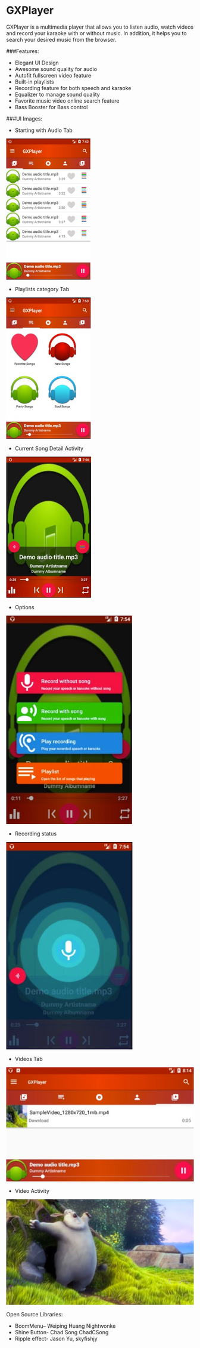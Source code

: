 # GXPlayer

 GXPlayer is a multimedia player that allows you to listen audio, watch videos and record your karaoke with or without music. In addition, it helps you to search your desired music from the browser.
 
 ###Features:
 * Elegant UI Design
 * Awesome sound quality for audio
 * Autofit fullscreen video feature
 * Built-in playlists
 * Recording feature for both speech and karaoke
 * Equalizer to manage sound quality
 * Favorite music video online search feature
 * Bass Booster for Bass control

###UI Images:
* Starting with Audio Tab

![](snapshots/1.png)

* Playlists category Tab 

![](snapshots/2.png)

* Current Song Detail Activity

![](snapshots/3.png)

* Options 

![](snapshots/4.png)

* Recording status 

![](snapshots/5.png)

* Videos Tab 

![](snapshots/6.png)

* Video Activity

![](snapshots/7.png)

Open Source Libraries:
* BoomMenu– Weiping Huang Nightwonke
* Shine Button- Chad Song ChadCSong
* Ripple effect-  Jason Yu, skyfishjy  
